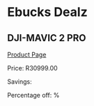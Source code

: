 
# Ebucks Dealz
## DJI-MAVIC 2 PRO
[Product Page](https://www.ebucks.com/web/shop/productSelected.do?prodId=1045176448&catId=714994827)

Price: R30999.00

Savings: 

Percentage off: %
	